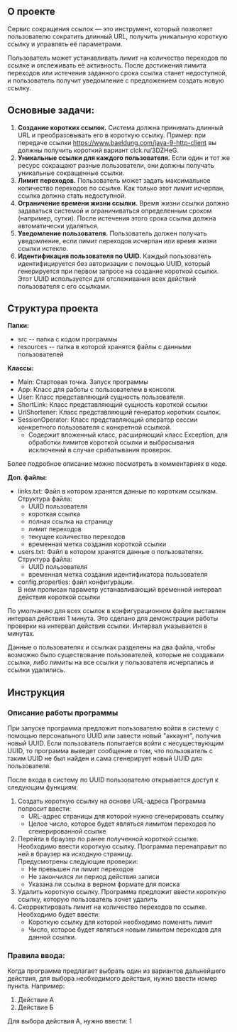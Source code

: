 ## О проекте
Сервис сокращения ссылок — это инструмент, который позволяет пользователю сократить длинный URL, 
получить уникальную короткую ссылку и управлять её параметрами.

Пользователь может устанавливать лимит на количество переходов по ссылке и отслеживать её активность. 
После достижения лимита переходов или истечения заданного срока ссылка станет недоступной, 
и пользователь получит уведомление с предложением создать новую ссылку.

## Основные задачи:

1. **Создание коротких ссылок.** Система должна принимать длинный URL и преобразовывать его в короткую ссылку. 
Пример: при передаче ссылки https://www.baeldung.com/java-9-http-client вы должны получить короткий вариант clck.ru/3DZHeG.
2. **Уникальные ссылки для каждого пользователя.** 
Если один и тот же ресурс сокращают разные пользователи, они должны получать уникальные сокращенные ссылки.
3. **Лимит переходов.** Пользователь может задать максимальное количество переходов по ссылке. 
Как только этот лимит исчерпан, ссылка должна стать недоступной.
4. **Ограничение времени жизни ссылки.** Время жизни ссылки должно задаваться системой и ограничиваться определенным сроком (например, сутки). 
После истечения этого срока ссылка должна автоматически удаляться.
5. **Уведомление пользователя.** Пользователь должен получать уведомление, если лимит переходов исчерпан или время жизни ссылки истекло.
6. **Идентификация пользователя по UUID.** 
Каждый пользователь идентифицируется без авторизации с помощью UUID, который генерируется при первом запросе на создание короткой ссылки. 
Этот UUID используется для отслеживания всех действий пользователя с его ссылками.

## Структура проекта
**Папки:**
- src -- папка с кодом программы
- resources -- папка в которой хранятся файлы с данными пользователей

**Классы:**
- Main: Стартовая точка. Запуск программы
- App: Класс для работы с пользователем в консоли.
- User: Класс представляющий сущность пользователя.
- ShortLink: Класс представляющий сущность короткой ссылки
- UrlShortener: Класс представляющий генератор коротких ссылок.
- SessionOperator: Класс представляющий оператор сессии конкретного пользователя с конкретной ссылкой.
  - Содержит вложенный класс, расширяющий класс Exception, для обработки лимитов короткой ссылки 
  и выбрасывания исключений в случае срабатывания проверок.

Более подробное описание можно посмотреть в комментариях в коде.

**Доп. файлы:**
- links.txt: Файл в котором хранятся данные по коротким ссылкам. <br> Структура файла:
  - UUID пользователя
  - короткая ссылка
  - полная ссылка на страницу
  - лимит переходов
  - текущее количество переходов
  - временная метка создания короткой ссылки
- users.txt: Файл в котором хранятся данные о пользователях. <br> Структура файла:
  - UUID пользователя
  - временная метка создания идентификатора пользователя
- config.properties: файл конфигурации. <br>
В нем прописан параметр устанавливающий временной интервал действия короткой ссылки

По умолчанию для всех ссылок в конфигурационном файле выставлен интервал действия
1 минута. Это сделано для демонстрации работы проверки на интервал действия ссылки.
Интервал указывается в минутах.

Данные о пользователях и ссылках разделены на два файла, 
чтобы возможно было существование пользователей, 
которые не создавали ссылки, либо лимиты на все ссылки у пользователя исчерпались и ссылки удалились.

## Инструкция
### Описание работы программы
При запуске программа предложит пользователю войти в систему с помощью персонального UUID или завести новый "аккаунт", получив новый UUID.
Если пользователь попытается войти с несуществующим UUID, то программа выведет сообщение о том, 
что пользователь с таким UUID не был найден и сама сгенерирует новый UUID для пользователя.

После входа в систему по UUID пользователю открывается доступ к следующим функциям:
1. Создать короткую ссылку на основе URL-адреса
   Программа попросит ввести:
   - URL-адрес страницы для которой нужно сгенерировать ссылку
   - Целое число, которое будет являться лимитом переходов по сгенерированной ссылке
2. Перейти в браузер по ранее полученной короткой ссылке. <br>
   Необходимо ввести короткую ссылку. Программа перенаправит по ней в браузер на исходную страницу.<br>
   Предусмотрены следующие проверки:
     - Не превышен ли лимит переходов
     - Не закончился ли период действия записи
     - Указана ли ссылка в верном формате для поиска
3. Удалить короткую ссылку. Программа предложит ввести короткую ссылку, которую пользователь хочет удалить
4. Скорректировать лимит на количество переходов по ссылке.
    Необходимо будет ввести:
    - Короткую ссылку для которой необходимо поменять лимит
    - Число, которое будет являться новым лимитом переходов для данной ссылки.

### Правила ввода:
Когда программа предлагает выбрать один из вариантов дальнейшего действия,
для выбора необходимого действия, нужно ввести номер пункта.
Например:
1. Действие А
2. Действие Б

Для выбора действия А, нужно ввести: 1